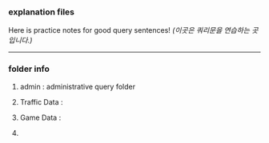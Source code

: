 
### explanation files

Here is practice notes for good query sentences! _(이곳은 쿼리문을 연습하는 곳입니다.)_

---

### folder info

1. admin : administrative query folder

2. Traffic Data : 

3. Game Data : 

4. 
